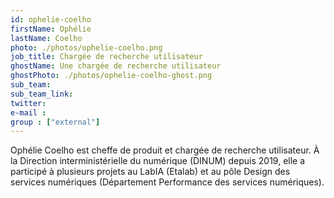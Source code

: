```yaml
---
id: ophelie-coelho
firstName: Ophélie
lastName: Coelho
photo: ./photos/ophelie-coelho.png
job_title: Chargée de recherche utilisateur
ghostName: Une chargée de recherche utilisateur
ghostPhoto: ./photos/ophelie-coelho-ghost.png
sub_team:
sub_team_link:
twitter:
e-mail :
group : ["external"]
---
```


Ophélie Coelho est cheffe de produit et chargée de recherche utilisateur. À la Direction interministérielle du numérique (DINUM) depuis 2019, elle a participé à plusieurs projets au LabIA (Etalab) et au pôle Design des services numériques (Département Performance des services numériques).
